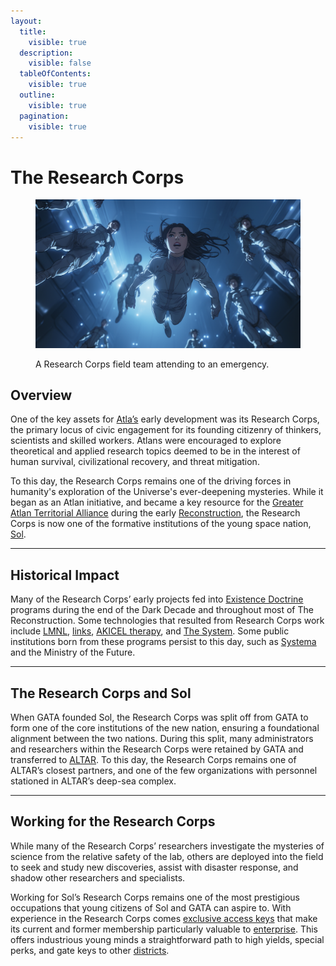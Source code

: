 ```yaml
---
layout:
  title:
    visible: true
  description:
    visible: false
  tableOfContents:
    visible: true
  outline:
    visible: true
  pagination:
    visible: true
---
```


# The Research Corps

<figure><img src="../../../.gitbook/assets/helios-1.png" alt=""><figcaption><p>A Research Corps field team attending to an emergency.</p></figcaption></figure>

## Overview

One of the key assets for [Atla’s](../key-locations/atla.md) early development was its Research Corps, the primary locus of civic engagement for its founding citizenry of thinkers, scientists and skilled workers. Atlans were encouraged to explore theoretical and applied research topics deemed to be in the interest of human survival, civilizational recovery, and threat mitigation.

To this day, the Research Corps remains one of the driving forces in humanity's exploration of the Universe's ever-deepening mysteries. While it began as an Atlan initiative, and became a key resource for the [Greater Atlan Territorial Alliance](../the-basics.md) during the early [Reconstruction](../../history/the-reconstruction.md), the Research Corps is now one of the formative institutions of the young space nation, [Sol](../../sol/).

***

## Historical Impact

Many of the Research Corps’ early projects fed into [Existence Doctrine](../military-and-defense/existence-doctrine.md) programs during the end of the Dark Decade and throughout most of The Reconstruction. Some technologies that resulted from Research Corps work include [LMNL](../../science-and-tech/hard-code.md#lmnl), [links](../../science-and-tech/links.md), [AKICEL therapy](../health-and-medicine/akicel.md), and [The System](../politics/the-system.md). Some public institutions born from these programs persist to this day, such as [Systema](../enterprise/systema.md) and the Ministry of the Future.

***

## The Research Corps and Sol

When GATA founded Sol, the Research Corps was split off from GATA to form one of the core institutions of the new nation, ensuring a foundational alignment between the two nations. During this split, many administrators and researchers within the Research Corps were retained by GATA and transferred to [ALTAR](../institutions/altar.md). To this day, the Research Corps remains one of ALTAR’s closest partners, and one of the few organizations with personnel stationed in ALTAR’s deep-sea complex.

***

## Working for the Research Corps

While many of the Research Corps’ researchers investigate the mysteries of science from the relative safety of the lab, others are deployed into the field to seek and study new discoveries, assist with disaster response, and shadow other researchers and specialists.

Working for Sol’s Research Corps remains one of the most prestigious occupations that young citizens of Sol and GATA can aspire to. With experience in the Research Corps comes [exclusive access keys](../politics/keys.md) that make its current and former membership particularly valuable to [enterprise](../enterprise/). This offers industrious young minds a straightforward path to high yields, special perks, and gate keys to other [districts](../politics/districts.md).
